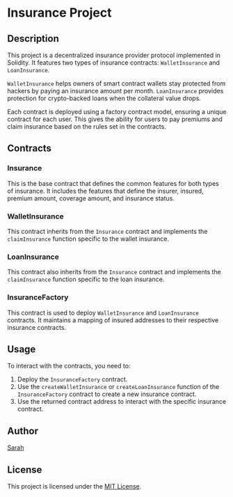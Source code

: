 # Insurance Project

## Description

This project is a decentralized insurance provider protocol implemented in Solidity. It features two types of insurance contracts: `WalletInsurance` and `LoanInsurance`. 

`WalletInsurance` helps owners of smart contract wallets stay protected from hackers by paying an insurance amount per month. `LoanInsurance` provides protection for crypto-backed loans when the collateral value drops.

Each contract is deployed using a factory contract model, ensuring a unique contract for each user. This gives the ability for users to pay premiums and claim insurance based on the rules set in the contracts.

## Contracts

### Insurance

This is the base contract that defines the common features for both types of insurance. It includes the features that define the insurer, insured, premium amount, coverage amount, and insurance status.

### WalletInsurance

This contract inherits from the `Insurance` contract and implements the `claimInsurance` function specific to the wallet insurance.

### LoanInsurance

This contract also inherits from the `Insurance` contract and implements the `claimInsurance` function specific to the loan insurance.

### InsuranceFactory

This contract is used to deploy `WalletInsurance` and `LoanInsurance` contracts. It maintains a mapping of insured addresses to their respective insurance contracts.

## Usage

To interact with the contracts, you need to:

1. Deploy the `InsuranceFactory` contract.
2. Use the `createWalletInsurance` or `createLoanInsurance` function of the `InsuranceFactory` contract to create a new insurance contract.
3. Use the returned contract address to interact with the specific insurance contract.

## Author

[Sarah](https://github.com/sarahannie/)

## License

This project is licensed under the [MIT License](LICENSE).
